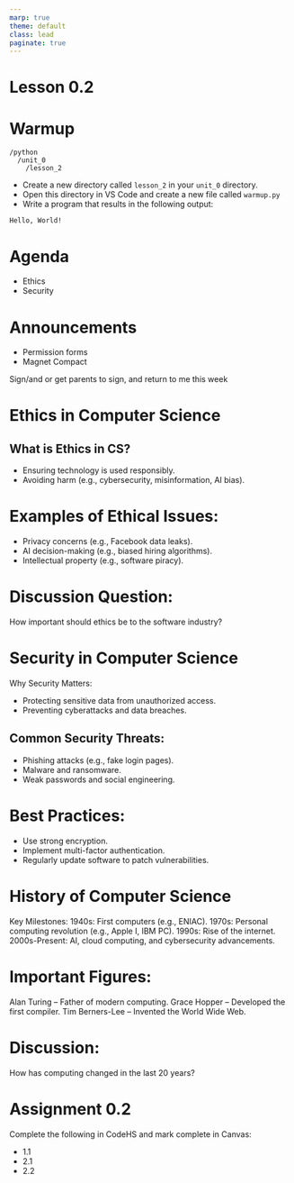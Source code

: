 ```yaml
---
marp: true
theme: default
class: lead
paginate: true
---
```


<!-- headingDivider: 1 -->
<!-- backgroundColor: black -->
<!-- class: invert -->

# Lesson 0.2

# Warmup

```text
/python
  /unit_0
    /lesson_2
```

- Create a new directory called `lesson_2` in your `unit_0` directory.
- Open this directory in VS Code and create a new file called `warmup.py`
- Write a program that results in the following output:

```text
Hello, World!
```

# Agenda

- Ethics
- Security

# Announcements

- Permission forms
- Magnet Compact

Sign/and or get parents to sign, and return to me this week

# Ethics in Computer Science

## What is Ethics in CS?

- Ensuring technology is used responsibly.
- Avoiding harm (e.g., cybersecurity, misinformation, AI bias).

# Examples of Ethical Issues:

- Privacy concerns (e.g., Facebook data leaks).
- AI decision-making (e.g., biased hiring algorithms).
- Intellectual property (e.g., software piracy).

# Discussion Question:

How important should ethics be to the software industry?

# Security in Computer Science

Why Security Matters:

- Protecting sensitive data from unauthorized access.
- Preventing cyberattacks and data breaches.

## Common Security Threats:

- Phishing attacks (e.g., fake login pages).
- Malware and ransomware.
- Weak passwords and social engineering.

# Best Practices:

- Use strong encryption.
- Implement multi-factor authentication.
- Regularly update software to patch vulnerabilities.

# History of Computer Science

Key Milestones:
1940s: First computers (e.g., ENIAC).
1970s: Personal computing revolution (e.g., Apple I, IBM PC).
1990s: Rise of the internet.
2000s-Present: AI, cloud computing, and cybersecurity advancements.

# Important Figures:

Alan Turing – Father of modern computing.
Grace Hopper – Developed the first compiler.
Tim Berners-Lee – Invented the World Wide Web.

# Discussion:

How has computing changed in the last 20 years?

# Assignment 0.2

Complete the following in CodeHS and mark complete in Canvas:
- 1.1
- 2.1
- 2.2

